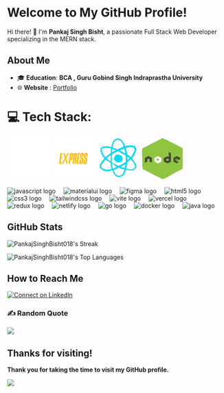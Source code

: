 # Welcome to My GitHub Profile!

Hi there! 👋 I'm **Pankaj Singh Bisht**, a passionate Full Stack Web Developer specializing in the MERN stack.
## About Me

- 🎓 **Education**: **BCA , Guru Gobind Singh Indraprastha University**
-  🌐  **Website** : <a href="https://pankajsbisht18.vercel.app" target="_blank">Portfolio</a>
  


# 💻 Tech Stack:

<p align="left">
  <img src="https://github.com/PankajSinghBisht018/PankajSinghBisht018/raw/main/assets/MONGODB.gif" alt="MongoDB" width="100" height="100"/>
  <img src="https://github.com/PankajSinghBisht018/PankajSinghBisht018/raw/main/assets/EXPRESS.gif" alt="Express.js" width="100" height="100"/>
  <img src="https://github.com/PankajSinghBisht018/PankajSinghBisht018/raw/main/assets/REACT.gif" alt="React.js" width="100" height="100"/>
  <img src="https://github.com/PankajSinghBisht018/PankajSinghBisht018/raw/main/assets/NODEJS.gif" alt="Node.js" width="100" height="100"/>
</p>

<div align="left">
  <img src="https://skillicons.dev/icons?i=js" height="49" alt="javascript logo"  />
  <img width="10" />
  <img src="https://skillicons.dev/icons?i=materialui" height="49" alt="materialui logo"  />
  <img width="10" />
  <img src="https://skillicons.dev/icons?i=figma" height="49" alt="figma logo"  />
  <img width="10" />
  <img src="https://skillicons.dev/icons?i=html" height="49" alt="html5 logo"  />
  <img width="10" />
  <img src="https://skillicons.dev/icons?i=css" height="49" alt="css3 logo"  />
  <img width="10" />
  <img src="https://skillicons.dev/icons?i=tailwind" height="49" alt="tailwindcss logo"  />
  <img width="10" />
  <img src="https://skillicons.dev/icons?i=vite" height="49" alt="vite logo"  />
  <img width="10" />
  <img src="https://skillicons.dev/icons?i=vercel" height="49" alt="vercel logo"  />
  <img width="10" />
  <img src="https://skillicons.dev/icons?i=redux" height="49" alt="redux logo"  />
  <img width="10" />
  <img src="https://skillicons.dev/icons?i=netlify" height="49" alt="netlify logo"  />
  <img width="10" />
  <img src="https://skillicons.dev/icons?i=go" height="49" alt="go logo"  />
  <img width="10" />
  <img src="https://skillicons.dev/icons?i=docker" height="49" alt="docker logo"  />
  <img width="10" />
  <img src="https://skillicons.dev/icons?i=java" height="49" alt="java logo"  />
</div>

## GitHub Stats

![PankajSinghBisht018's Streak](https://github-readme-streak-stats.herokuapp.com/?user=PankajSinghBisht018&theme=outrun&hide_border=true)


![PankajSinghBisht018's Top Languages](https://github-readme-stats.vercel.app/api/top-langs/?username=PankajSinghBisht018&theme=outrun&show_icons=true&hide_border=true&layout=compact)


## How to Reach Me

[![Connect on LinkedIn](https://img.shields.io/badge/LinkedIn-0077B5?style=for-the-badge&logo=linkedin&logoColor=white)](https://www.linkedin.com/in/pankaj-singh-bisht1800/)

 ### ✍️ Random Quote
![](https://quotes-github-readme.vercel.app/api?type=horizontal&theme=tokyonight)

## Thanks for visiting!

**Thank you for taking the time to visit my GitHub profile.**

[![](https://visitcount.itsvg.in/api?id=PankajSinghBisht018&icon=2&color=0)](https://visitcount.itsvg.in)  
